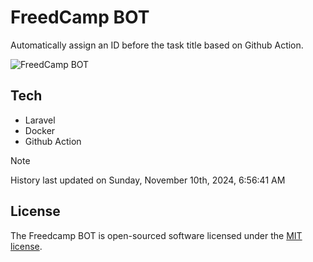 # FreedCamp BOT

Automatically assign an ID before the task title based on Github Action.

![FreedCamp BOT](https://repository-images.githubusercontent.com/737932867/7d34798b-2680-471c-b089-a78a718d3d6a)

## Tech

- Laravel
- Docker
- Github Action

> [!NOTE]  
> History last updated on Sunday, November 10th, 2024, 6:56:41 AM

## License

The Freedcamp BOT is open-sourced software licensed under the [MIT license](https://opensource.org/licenses/MIT).
